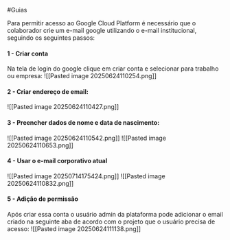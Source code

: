 #Guias 

Para permitir acesso ao Google Cloud Platform é necessário que o colaborador crie um e-mail google utilizando o e-mail institucional, seguindo os seguintes passos:

#### 1 - Criar conta
Na tela de login do google clique em criar conta e selecionar para trabalho ou empresa:
![[Pasted image 20250624110254.png]]
#### 2 - Criar endereço de email:
![[Pasted image 20250624110427.png]]

#### 3 - Preencher dados de nome e data de nascimento:
![[Pasted image 20250624110542.png]]
![[Pasted image 20250624110653.png]]
#### 4 - Usar o e-mail corporativo atual
![[Pasted image 20250714175424.png]]
![[Pasted image 20250624110832.png]]
#### 5 - Adição de permissão
Após criar essa conta o usuário admin da plataforma pode adicionar o email criado na seguinte aba de acordo com o projeto que o usuário precisa de acesso:
![[Pasted image 20250624111138.png]]

